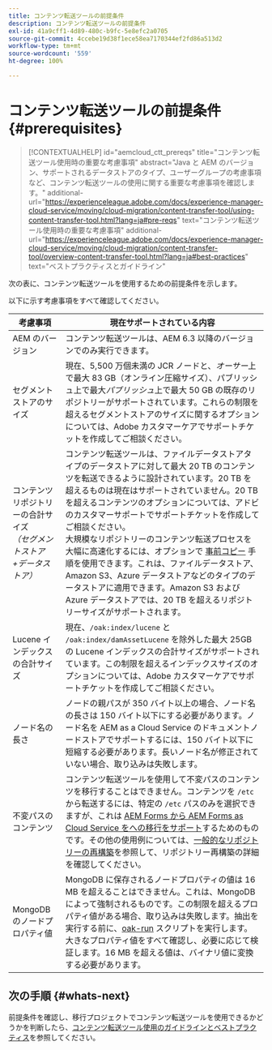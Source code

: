 ```yaml
---
title: コンテンツ転送ツールの前提条件
description: コンテンツ転送ツールの前提条件
exl-id: 41a9cff1-4d89-480c-b9fc-5e8efc2a0705
source-git-commit: 4ccebe19d38f1ece58ea7170344ef2fd86a513d2
workflow-type: tm+mt
source-wordcount: '559'
ht-degree: 100%

---
```


# コンテンツ転送ツールの前提条件 {#prerequisites}

>[!CONTEXTUALHELP]
>id="aemcloud_ctt_prereqs"
>title="コンテンツ転送ツール使用時の重要な考慮事項"
>abstract="Java と AEM のバージョン、サポートされるデータストアのタイプ、ユーザーグループの考慮事項など、コンテンツ転送ツールの使用に関する重要な考慮事項を確認します。"
>additional-url="https://experienceleague.adobe.com/docs/experience-manager-cloud-service/moving/cloud-migration/content-transfer-tool/using-content-transfer-tool.html?lang=ja#pre-reqs" text="コンテンツ転送ツール使用時の重要な考慮事項"
>additional-url="https://experienceleague.adobe.com/docs/experience-manager-cloud-service/moving/cloud-migration/content-transfer-tool/overview-content-transfer-tool.html?lang=ja#best-practices" text="ベストプラクティスとガイドライン"

次の表に、コンテンツ転送ツールを使用するための前提条件を示します。

以下に示す考慮事項をすべて確認してください。

| 考慮事項 | 現在サポートされている内容 |
|--- |--- |
| AEM のバージョン | コンテンツ転送ツールは、AEM 6.3 以降のバージョンでのみ実行できます。 |
| セグメントストアのサイズ | 現在、5,500 万個未満の JCR ノードと、*オーサー*&#x200B;上で最大 83 GB（オンライン圧縮サイズ）、パブリッシュ上で最大&#x200B;*パブリッシュ*&#x200B;上で最大 50 GB の既存のリポジトリーがサポートされています。これらの制限を超えるセグメントストアのサイズに関するオプションについては、Adobe カスタマーケアでサポートチケットを作成してご相談ください。 |
| コンテンツリポジトリーの合計サイズ&#x200B;<br>*（セグメントストア+データストア）* | コンテンツ転送ツールは、ファイルデータストアタイプのデータストアに対して最大 20 TB のコンテンツを転送できるように設計されています。20 TB を超えるものは現在はサポートされていません。20 TB を超えるコンテンツのオプションについては、アドビのカスタマーサポートでサポートチケットを作成してご相談ください。<br>大規模なリポジトリーのコンテンツ転送プロセスを大幅に高速化するには、オプションで [事前コピー](https://experienceleague.adobe.com/docs/experience-manager-cloud-service/moving/cloud-migration/content-transfer-tool/handling-large-content-repositories.html?lang=ja#setting-up-pre-copy-step) 手順を使用できます。これは、ファイルデータストア、Amazon S3、Azure データストアなどのタイプのデータストアに適用できます。Amazon S3 および Azure データストアでは、20 TB を超えるリポジトリーサイズがサポートされます。 |
| Lucene インデックスの合計サイズ | 現在、`/oak:index/lucene` と `/oak:index/damAssetLucene` を除外した最大 25GB の Lucene インデックスの合計サイズがサポートされています。この制限を超えるインデックスサイズのオプションについては、Adobe カスタマーケアでサポートチケットを作成してご相談ください。 |
| ノード名の長さ | ノードの親パスが 350 バイト以上の場合、ノード名の長さは 150 バイト以下にする必要があります。ノード名を AEM as a Cloud Service のドキュメントノードストアでサポートするには、150 バイト以下に短縮する必要があります。長いノード名が修正されていない場合、取り込みは失敗します。 |
| 不変パスのコンテンツ | コンテンツ転送ツールを使用して不変パスのコンテンツを移行することはできません。コンテンツを `/etc` から転送するには、特定の `/etc` パスのみを選択できますが、これは [AEM Forms から AEM Forms as Cloud Service をへの移行をサポート](https://experienceleague.adobe.com/docs/experience-manager-forms-cloud-service/forms/migrate-to-forms-as-a-cloud-service.html?lang=ja#paths-of-various-aem-forms-specific-assets)するためのものです。その他の使用例については、[一般的なリポジトリーの再構築](https://experienceleague.adobe.com/docs/experience-manager-64/deploying/restructuring/all-repository-restructuring-in-aem-6-4.html?lang=ja#restructuring)を参照して、リポジトリー再構築の詳細を確認してください。 |
| MongoDB のノードプロパティ値 | MongoDB に保存されるノードプロパティの値は 16 MB を超えることはできません。これは、MongoDB によって強制されるものです。この制限を超えるプロパティ値がある場合、取り込みは失敗します。抽出を実行する前に、[oak-run](https://repo1.maven.org/maven2/org/apache/jackrabbit/oak-run/1.38.0/oak-run-1.38.0.jar) スクリプトを実行します。大きなプロパティ値をすべて確認し、必要に応じて検証します。16 MB を超える値は、バイナリ値に変換する必要があります。 |

## 次の手順 {#whats-next}

前提条件を確認し、移行プロジェクトでコンテンツ転送ツールを使用できるかどうかを判断したら、[コンテンツ転送ツール使用のガイドラインとベストプラクティス](https://experienceleague.adobe.com/docs/experience-manager-cloud-service/moving/cloud-migration/content-transfer-tool/guidelines-best-practices-content-transfer-tool.html?lang=ja)を参照してください。
